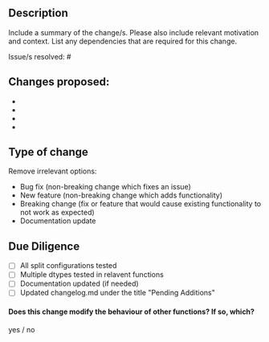 ## Description

Include a summary of the change/s.
Please also include relevant motivation and context. List any dependencies that are required for this change.

Issue/s resolved: #

## Changes proposed:
-
-
-
-

## Type of change

Remove irrelevant options:
- Bug fix (non-breaking change which fixes an issue)
- New feature (non-breaking change which adds functionality)
- Breaking change (fix or feature that would cause existing functionality to not work as expected)
- Documentation update

## Due Diligence

- [ ] All split configurations tested
- [ ] Multiple dtypes tested in relavent functions
- [ ] Documentation updated (if needed)
- [ ] Updated changelog.md under the title "Pending Additions"

#### Does this change modify the behaviour of other functions? If so, which?
yes / no
